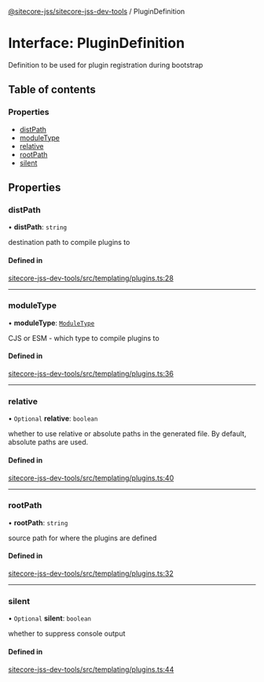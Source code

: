 [@sitecore-jss/sitecore-jss-dev-tools](../README.md) / PluginDefinition

# Interface: PluginDefinition

Definition to be used for plugin registration during bootstrap

## Table of contents

### Properties

- [distPath](PluginDefinition.md#distpath)
- [moduleType](PluginDefinition.md#moduletype)
- [relative](PluginDefinition.md#relative)
- [rootPath](PluginDefinition.md#rootpath)
- [silent](PluginDefinition.md#silent)

## Properties

### distPath

• **distPath**: `string`

destination path to compile plugins to

#### Defined in

[sitecore-jss-dev-tools/src/templating/plugins.ts:28](https://github.com/Sitecore/jss/blob/61a0c5a54/packages/sitecore-jss-dev-tools/src/templating/plugins.ts#L28)

___

### moduleType

• **moduleType**: [`ModuleType`](../enums/ModuleType.md)

CJS or ESM - which type to compile plugins to

#### Defined in

[sitecore-jss-dev-tools/src/templating/plugins.ts:36](https://github.com/Sitecore/jss/blob/61a0c5a54/packages/sitecore-jss-dev-tools/src/templating/plugins.ts#L36)

___

### relative

• `Optional` **relative**: `boolean`

whether to use relative or absolute paths in the generated file. By default, absolute paths are used.

#### Defined in

[sitecore-jss-dev-tools/src/templating/plugins.ts:40](https://github.com/Sitecore/jss/blob/61a0c5a54/packages/sitecore-jss-dev-tools/src/templating/plugins.ts#L40)

___

### rootPath

• **rootPath**: `string`

source path for where the plugins are defined

#### Defined in

[sitecore-jss-dev-tools/src/templating/plugins.ts:32](https://github.com/Sitecore/jss/blob/61a0c5a54/packages/sitecore-jss-dev-tools/src/templating/plugins.ts#L32)

___

### silent

• `Optional` **silent**: `boolean`

whether to suppress console output

#### Defined in

[sitecore-jss-dev-tools/src/templating/plugins.ts:44](https://github.com/Sitecore/jss/blob/61a0c5a54/packages/sitecore-jss-dev-tools/src/templating/plugins.ts#L44)
